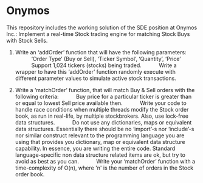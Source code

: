 # Onymos
This repository includes the working solution of the SDE position at Onymos Inc.:
Implement a real-time Stock trading engine for matching Stock Buys with Stock Sells.
1. Write an ‘addOrder’ function that will have the following parameters:
      ‘Order Type’ (Buy or Sell), ‘Ticker Symbol’, ‘Quantity’, ‘Price’
      Support 1,024 tickers (stocks) being traded.
      Write a wrapper to have this ‘addOrder’ function randomly execute with different parameter values to simulate active stock transactions.

2. Write a ‘matchOrder’ function, that will match Buy & Sell orders with the following criteria:
      Buy price for a particular ticker is greater than or equal to lowest Sell price available then.
      Write your code to handle race conditions when multiple threads modify the Stock order book, as run in real-life, by multiple stockbrokers. Also, use lock-free data structures.
      Do not use any dictionaries, maps or equivalent data structures. Essentially there should be no ‘import’-s nor ‘include’-s nor similar construct relevant to the programming language you are using that provides         you dictionary, map or equivalent data structure capability. In essence, you are writing the entire code. Standard language-specific non data structure related items are ok, but try to avoid as best as you can.
      Write your ‘matchOrder’ function with a time-complexity of O(n), where 'n' is the number of orders in the Stock order book.
